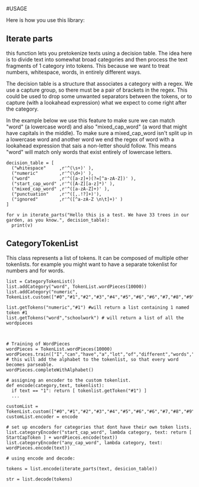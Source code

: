 #USAGE

Here is how you use this library:


## Iterate parts

this function lets you pretokenize texts using a decision table. The idea here is to divide text into somewhat broad categories and then process the text fragments of 1 category into tokens. This because we want to treat numbers, whitespace, words, in entirely different ways.  

The decision table is a structure that associates a category with a regex. We use a capture group, so there must be a pair of brackets in the regex. This could be used to drop some unwanted separators between the tokens, or to capture (with a lookahead expression) what we expect to come right after the category.

In the example below we use this feature to make sure we can match "word" (a lowercase word) and also "mixed_cap_word" (a word that might have capitals in the middle). To make sure a mixed_cap_word  isn't split up in a lowercase word and another word we end the regex of word with a lookahead expression that sais a non-letter should follow. This means "word" will match only words that exist entirely of lowercase letters.

```
decision_table = [
  ("whitespace"     ,r'^(\s+)' ),
  ("numeric"        ,r'^(\d+)' ),                  
  ("word"           ,r'^([a-z]+)(?=[^a-zA-Z])' ),                  
  ("start_cap_word" ,r'^([A-Z][a-z]*)' ),                  
  ("mixed_cap_word" ,r'^([a-zA-Z]+)' ),  
  ("punctuation"    ,r'^([,.!?]+)'),
  ("ignored"        ,r'^([^a-zA-Z \n\t]+)' )                
]

for v in iterate_parts("Hello this is a test. We have 33 trees in our garden, as you know.", decision_table):
  print(v)                
```

## CategoryTokenList

This class represents a list of tokens. It can be composed of multiple other tokenlists. for example you might want to have a separate tokenlist for numbers and for words.

```
list = CategoryTokenList()
list.addCategory("word", TokenList.wordPieces(10000))
list.addCategory("numeric", TokenList.custom(["#0","#1","#2","#3","#4","#5","#6","#6","#7,"#8","#9"]))

list.getTokens("numeric","#1") #will return a list containing 1 named token #1
list.getTokens("word","schoolwork") # will return a list of all the wordpieces



# Training of WordPieces
wordPieces = TokenList.wordPieces(10000)
wordPieces.train(["I","can","have","a","lot","of","different","words","and","subwords"])
# this will add the alphabet to the tokenlist, so that every word becomes parseable.
wordPieces.completeWithAlphabet()

# assigning an encoder to the custom tokenlist.
def encode(category,text, tokenlist):
  if text == "1": return [ tokenlist.getToken("#1") ]
  ...

customList = TokenList.custom(["#0","#1","#2","#3","#4","#5","#6","#6","#7,"#8","#9"])
customList.encoder = encode 

# set up encoders for categories that dont have their own token lists.
list.categoryEncoder("start_cap_word", lambda category, text: return [ StartCapToken ] + wordPieces.encode(text))
list.categoryEncoder("any_cap_word", lambda category, text: wordPieces.encode(text))

# using encode and decode:

tokens = list.encode(iterate_parts(text, desicion_table))

str = list.decode(tokens)

